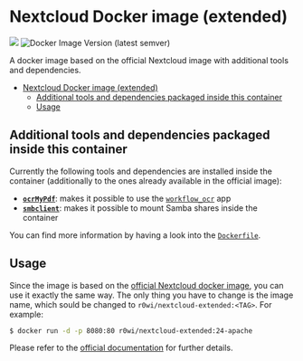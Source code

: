 # Nextcloud Docker image (extended)

[![](https://img.shields.io/badge/Docker-Hub-green)](https://hub.docker.com/repository/docker/r0wi/nextcloud-extended)
![Docker Image Version (latest semver)](https://img.shields.io/docker/v/r0wi/nextcloud-extended)

A docker image based on the official Nextcloud image with additional tools and dependencies.

- [Nextcloud Docker image (extended)](#nextcloud-docker-image-extended)
  - [Additional tools and dependencies packaged inside this container](#additional-tools-and-dependencies-packaged-inside-this-container)
  - [Usage](#usage)

## Additional tools and dependencies packaged inside this container

Currently the following tools and dependencies are installed inside the container (additionally to the ones already available in the official image):

* [**`ocrMyPdf`**](https://ocrmypdf.readthedocs.io/en/latest/): makes it possible to use the [`workflow_ocr`](https://github.com/R0Wi/workflow_ocr) app
* [**`smbclient`**](https://docs.nextcloud.com/server/latest/admin_manual/configuration_files/external_storage/smb.html): makes it possible to mount Samba shares inside the container

You can find more information by having a look into the [`Dockerfile`](https://github.com/R0Wi/Nextcloud-Docker-extended/Dockerfile).

## Usage

Since the image is based on the [official Nextcloud docker image](https://github.com/nextcloud/docker), you can use it exactly the same way. The only thing you have to change is the image name, which sould be changed to `r0wi/nextcloud-extended:<TAG>`. For example:

```bash
$ docker run -d -p 8080:80 r0wi/nextcloud-extended:24-apache
```

Please refer to the [official documentation](https://github.com/nextcloud/docker) for further details.